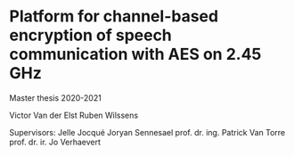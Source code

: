 # Platform for channel-based encryption of speech communication with AES on 2.45 GHz
 
 Master thesis 2020-2021

 Victor Van der Elst
 Ruben Wilssens

 Supervisors:
 Jelle Jocqué
 Joryan Sennesael
 prof. dr. ing. Patrick Van Torre
 prof. dr. ir. Jo Verhaevert
